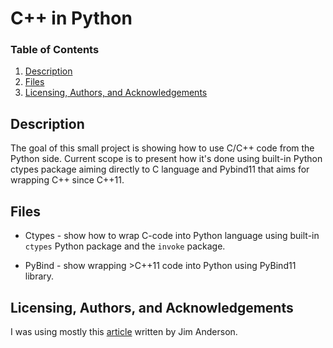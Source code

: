 # C++ in Python

### Table of Contents

1. [Description](#description)
2. [Files](#files)
3. [Licensing, Authors, and Acknowledgements](#licensing)

## Description <a name="description"></a>

The goal of this small project is showing how to use C/C++ code from the Python side. Current scope is to present how it's done using built-in Python ctypes package aiming directly to C language and Pybind11 that aims for wrapping C++ since C++11.

## Files <a name="files"></a>

* Ctypes - show how to wrap C-code into Python language using built-in `ctypes` Python package and the `invoke` package.

* PyBind - show wrapping >C++11 code into Python using PyBind11 library.

## Licensing, Authors, and Acknowledgements <a name='licensing'></a>

I was using mostly this [article](https://realpython.com/python-bindings-overview/) written by Jim Anderson.
